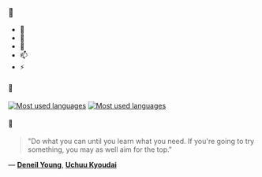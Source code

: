 ### 👋

- 🔭
- 🌱
- 💬
- 📫
- ⚡

#### 🧏

[![Most used languages](https://github-readme-stats-aynah.vercel.app/api/top-langs/?username=aynh&theme=solarized-dark&langs_count=6&layout=compact&hide_title=true)](https://github.com/anuraghazra/github-readme-stats#gh-dark-mode-only)
[![Most used languages](https://github-readme-stats-aynah.vercel.app/api/top-langs/?username=aynh&theme=solarized-light&langs_count=6&layout=compact&hide_title=true)](https://github.com/anuraghazra/github-readme-stats#gh-light-mode-only)

#### 💬

> "Do what you can until you learn what you need. If you're going to try something, you may as well aim for the top."

&mdash; [**Deneil Young**](https://myanimelist.net/character.php?q=Deneil%20Young&cat=character), [**Uchuu Kyoudai**](https://myanimelist.net/search/all?q=Uchuu%20Kyoudai&cat=all)
